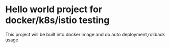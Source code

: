 # Hello world project for docker/k8s/istio testing


This project will be built into docker image and do auto deployment,rollback usage